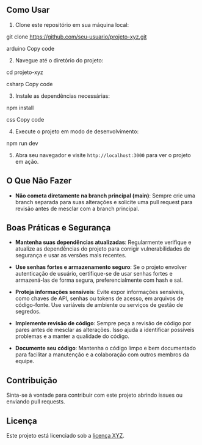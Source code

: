 
## Como Usar

1. Clone este repositório em sua máquina local:

git clone https://github.com/seu-usuario/projeto-xyz.git

arduino
Copy code

2. Navegue até o diretório do projeto:

cd projeto-xyz

csharp
Copy code

3. Instale as dependências necessárias:

npm install

css
Copy code

4. Execute o projeto em modo de desenvolvimento:

npm run dev


5. Abra seu navegador e visite `http://localhost:3000` para ver o projeto em ação.

## O Que Não Fazer

- **Não cometa diretamente na branch principal (main)**: Sempre crie uma branch separada para suas alterações e solicite uma pull request para revisão antes de mesclar com a branch principal.

## Boas Práticas e Segurança

- **Mantenha suas dependências atualizadas**: Regularmente verifique e atualize as dependências do projeto para corrigir vulnerabilidades de segurança e usar as versões mais recentes.

- **Use senhas fortes e armazenamento seguro**: Se o projeto envolver autenticação de usuário, certifique-se de usar senhas fortes e armazená-las de forma segura, preferencialmente com hash e sal.

- **Proteja informações sensíveis**: Evite expor informações sensíveis, como chaves de API, senhas ou tokens de acesso, em arquivos de código-fonte. Use variáveis de ambiente ou serviços de gestão de segredos.

- **Implemente revisão de código**: Sempre peça a revisão de código por pares antes de mesclar as alterações. Isso ajuda a identificar possíveis problemas e a manter a qualidade do código.

- **Documente seu código**: Mantenha o código limpo e bem documentado para facilitar a manutenção e a colaboração com outros membros da equipe.

## Contribuição

Sinta-se à vontade para contribuir com este projeto abrindo issues ou enviando pull requests.

## Licença

Este projeto está licenciado sob a [licença XYZ](link_para_licenca).
